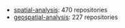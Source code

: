 - [spatial-analysis](https://github.com/topics/470): 470 repositories
- [geospatial-analysis](https://github.com/topics/227): 227 repositories
